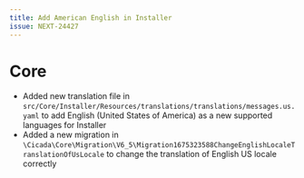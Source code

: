 ```yaml
---
title: Add American English in Installer
issue: NEXT-24427
---
```

# Core
* Added new translation file in `src/Core/Installer/Resources/translations/translations/messages.us.yaml` to add English (United States of America) as a new supported languages for Installer
* Added a new migration in `\Cicada\Core\Migration\V6_5\Migration1675323588ChangeEnglishLocaleTranslationOfUsLocale` to change the translation of English US locale correctly
